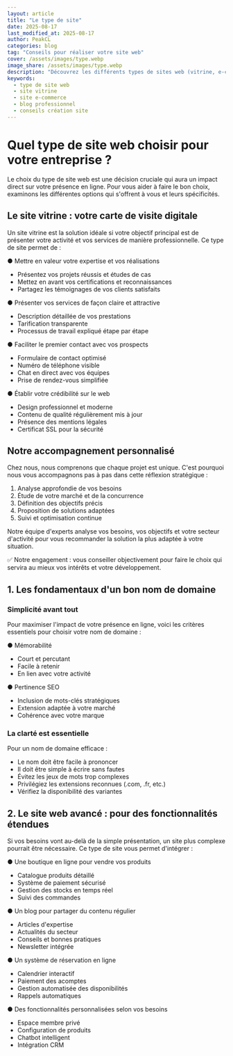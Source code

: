 ```yaml
---
layout: article
title: "Le type de site"
date: 2025-08-17
last_modified_at: 2025-08-17
author: PeakCL
categories: blog
tag: "Conseils pour réaliser votre site web"
cover: /assets/images/type.webp
image_share: /assets/images/type.webp
description: "Découvrez les différents types de sites web (vitrine, e-commerce, blog, portfolio) et choisissez celui qui correspond à vos besoins."
keywords:
  - type de site web
  - site vitrine
  - site e-commerce
  - blog professionnel
  - conseils création site
---
```


# Quel type de site web choisir pour votre entreprise ?

Le choix du type de site web est une décision cruciale qui aura un impact direct sur votre présence en ligne. Pour vous aider à faire le bon choix, examinons les différentes options qui s'offrent à vous et leurs spécificités.

## Le site vitrine : votre carte de visite digitale

Un site vitrine est la solution idéale si votre objectif principal est de présenter votre activité et vos services de manière professionnelle. Ce type de site permet de :

● Mettre en valeur votre expertise et vos réalisations
- Présentez vos projets réussis et études de cas
- Mettez en avant vos certifications et reconnaissances
- Partagez les témoignages de vos clients satisfaits

● Présenter vos services de façon claire et attractive
- Description détaillée de vos prestations
- Tarification transparente
- Processus de travail expliqué étape par étape

● Faciliter le premier contact avec vos prospects
- Formulaire de contact optimisé
- Numéro de téléphone visible
- Chat en direct avec vos équipes
- Prise de rendez-vous simplifiée

● Établir votre crédibilité sur le web
- Design professionnel et moderne
- Contenu de qualité régulièrement mis à jour
- Présence des mentions légales
- Certificat SSL pour la sécurité

## Notre accompagnement personnalisé

Chez nous, nous comprenons que chaque projet est unique. C'est pourquoi nous vous accompagnons pas à pas dans cette réflexion stratégique :

1. Analyse approfondie de vos besoins
2. Étude de votre marché et de la concurrence
3. Définition des objectifs précis
4. Proposition de solutions adaptées
5. Suivi et optimisation continue

Notre équipe d'experts analyse vos besoins, vos objectifs et votre secteur d'activité pour vous recommander la solution la plus adaptée à votre situation.

✅ Notre engagement : vous conseiller objectivement pour faire le choix qui servira au mieux vos intérêts et votre développement.

## 1. Les fondamentaux d'un bon nom de domaine

### Simplicité avant tout

Pour maximiser l'impact de votre présence en ligne, voici les critères essentiels pour choisir votre nom de domaine :

● Mémorabilité
- Court et percutant
- Facile à retenir
- En lien avec votre activité

● Pertinence SEO
- Inclusion de mots-clés stratégiques
- Extension adaptée à votre marché
- Cohérence avec votre marque

### La clarté est essentielle 

Pour un nom de domaine efficace :
- Le nom doit être facile à prononcer
- Il doit être simple à écrire sans fautes
- Évitez les jeux de mots trop complexes
- Privilégiez les extensions reconnues (.com, .fr, etc.)
- Vérifiez la disponibilité des variantes

## 2. Le site web avancé : pour des fonctionnalités étendues

Si vos besoins vont au-delà de la simple présentation, un site plus complexe pourrait être nécessaire. Ce type de site vous permet d'intégrer :

● Une boutique en ligne pour vendre vos produits
- Catalogue produits détaillé
- Système de paiement sécurisé
- Gestion des stocks en temps réel
- Suivi des commandes

● Un blog pour partager du contenu régulier
- Articles d'expertise
- Actualités du secteur
- Conseils et bonnes pratiques
- Newsletter intégrée

● Un système de réservation en ligne
- Calendrier interactif
- Paiement des acomptes
- Gestion automatisée des disponibilités
- Rappels automatiques

● Des fonctionnalités personnalisées selon vos besoins
- Espace membre privé
- Configuration de produits
- Chatbot intelligent
- Intégration CRM

